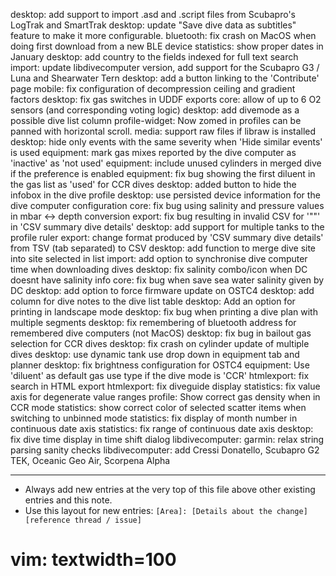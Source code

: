 desktop: add support to import .asd and .script files from Scubapro's LogTrak and SmartTrak
desktop: update "Save dive data as subtitles" feature to make it more configurable.
bluetooth: fix crash on MacOS when doing first download from a new BLE device
statistics: show proper dates in January
desktop: add country to the fields indexed for full text search
import: update libdivecomputer version, add support for the Scubapro G3 / Luna and Shearwater Tern
desktop: add a button linking to the 'Contribute' page
mobile: fix configuration of decompression ceiling and gradient factors
desktop: fix gas switches in UDDF exports
core: allow of up to 6 O2 sensors (and corresponding voting logic)
desktop: add divemode as a possible dive list column
profile-widget: Now zomed in profiles can be panned with horizontal scroll.
media: support raw files if libraw is installed
desktop: hide only events with the same severity when 'Hide similar events' is used
equipment: mark gas mixes reported by the dive computer as 'inactive' as 'not used'
equipment: include unused cylinders in merged dive if the preference is enabled
equipment: fix bug showing the first diluent in the gas list as 'used' for CCR dives
desktop: added button to hide the infobox in the dive profile
desktop: use persisted device information for the dive computer configuration
core: fix bug using salinity and pressure values in mbar <-> depth conversion
export: fix bug resulting in invalid CSV for '""' in 'CSV summary dive details'
desktop: add support for multiple tanks to the profile ruler
export: change format produced by 'CSV summary dive details' from TSV (tab separated) to CSV
desktop: add function to merge dive site into site selected in list
import: add option to synchronise dive computer time when downloading dives
desktop: fix salinity combo/icon when DC doesnt have salinity info
core: fix bug when save sea water salinity given by DC
desktop: add option to force firmware update on OSTC4
desktop: add column for dive notes to the dive list table
desktop: Add an option for printing in landscape mode
desktop: fix bug when printing a dive plan with multiple segments
desktop: fix remembering of bluetooth address for remembered dive computers (not MacOS)
desktop: fix bug in bailout gas selection for CCR dives
desktop: fix crash on cylinder update of multiple dives
desktop: use dynamic tank use drop down in equipment tab and planner
desktop: fix brightness configuration for OSTC4
equipment: Use 'diluent' as default gas use type if the dive mode is 'CCR'
htmlexport: fix search in HTML export
htmlexport: fix diveguide display
statistics: fix value axis for degenerate value ranges
profile: Show correct gas density when in CCR mode
statistics: show correct color of selected scatter items when switching to unbinned mode
statistics: fix display of month number in continuous date axis
statistics: fix range of continuous date axis
desktop: fix dive time display in time shift dialog
libdivecomputer: garmin: relax string parsing sanity checks
libdivecomputer: add Cressi Donatello, Scubapro G2 TEK, Oceanic Geo Air, Scorpena Alpha

---
* Always add new entries at the very top of this file above other existing entries and this note.
* Use this layout for new entries: `[Area]: [Details about the change] [reference thread / issue]`
# vim: textwidth=100
